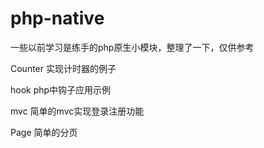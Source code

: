 # php-native
一些以前学习是练手的php原生小模块，整理了一下，仅供参考

Counter 实现计时器的例子

hook php中钩子应用示例

mvc 简单的mvc实现登录注册功能

Page 简单的分页



